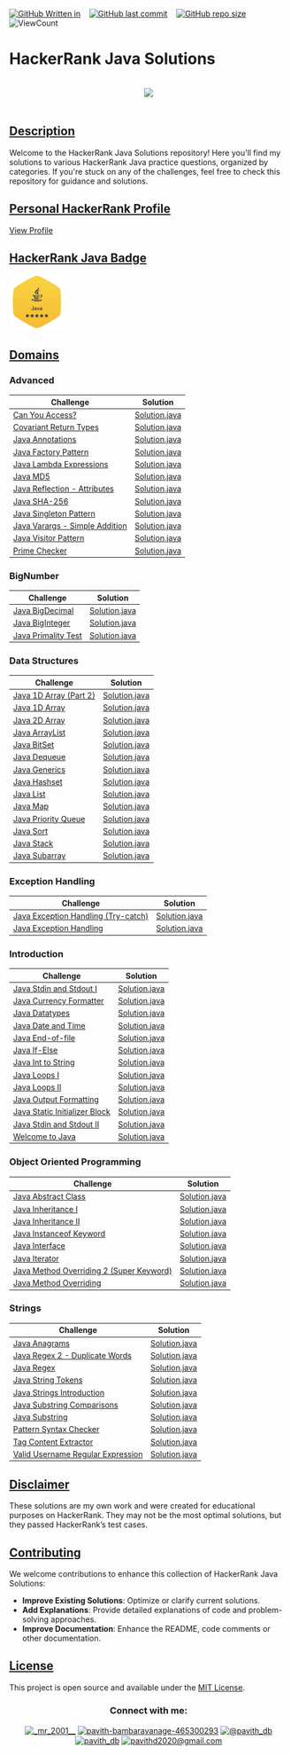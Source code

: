 
[![GitHub Written in](https://img.shields.io/badge/Written%20in-Java-blue)](https://shields.io/)&nbsp;&nbsp;&nbsp;
[![GitHub last commit](https://img.shields.io/github/last-commit/Pavith19/HackerRank-Java-Solutions)](https://github.com/Pavith19/HackerRank-Java-Solutions/commits/main)&nbsp;&nbsp;&nbsp;
[![GitHub repo size](https://img.shields.io/github/repo-size/Pavith19/HackerRank-Java-Solutions)](https://github.com/Pavith19/HackerRank-Java-Solutions/archive/main.zip)&nbsp;&nbsp;&nbsp;
![ViewCount](https://views.whatilearened.today/views/github/Pavith19/HackerRank-Java-Solutions.svg?cache=remove)

# HackerRank Java Solutions

<p align="center">  
	<br>
	<a href="https://www.hackerrank.com/profile/Pavith_DB">
        <img height=100 src="https://hrcdn.net/community-frontend/assets/brand/logo-new-white-green-a5cb16e0ae.svg"> 
    </a>
    <br>
    <br>
</p>

## [Description]()

Welcome to the HackerRank Java Solutions repository! Here you'll find my solutions to various HackerRank Java practice questions, organized by categories. If you're stuck on any of the challenges, feel free to check this repository for guidance and solutions.

## [Personal HackerRank Profile]()

[View Profile](https://www.hackerrank.com/profile/Pavith_DB)

## [HackerRank Java Badge]()

<a href="https://www.hackerrank.com/profile/Pavith_DB">
<img alt="30 Days of Code" src="Badge/java_5_star.png" width=100></a>

## [Domains]()

### Advanced 

| Challenge | Solution | 
| ---- | ---- | 
| [Can You Access?](https://github.com/Pavith19/HackerRank-Java-Solutions/blob/main/Advanced/Can%20You%20Access_.java) | [Solution.java](https://github.com/Pavith19/HackerRank-Java-Solutions/blob/main/Advanced/Can%20You%20Access_.java) |
| [Covariant Return Types](https://github.com/Pavith19/HackerRank-Java-Solutions/blob/main/Advanced/Covariant%20Return%20Types.java) | [Solution.java](https://github.com/Pavith19/HackerRank-Java-Solutions/blob/main/Advanced/Covariant%20Return%20Types.java) |
| [Java Annotations](https://github.com/Pavith19/HackerRank-Java-Solutions/blob/main/Advanced/Java%20Annotations.java) | [Solution.java](https://github.com/Pavith19/HackerRank-Java-Solutions/blob/main/Advanced/Java%20Annotations.java) |
| [Java Factory Pattern](https://github.com/Pavith19/HackerRank-Java-Solutions/blob/main/Advanced/Java%20Factory%20Pattern.java) | [Solution.java](https://github.com/Pavith19/HackerRank-Java-Solutions/blob/main/Advanced/Java%20Factory%20Pattern.java) |
| [Java Lambda Expressions](https://github.com/Pavith19/HackerRank-Java-Solutions/blob/main/Advanced/Java%20Lambda%20Expressions.java) | [Solution.java](https://github.com/Pavith19/HackerRank-Java-Solutions/blob/main/Advanced/Java%20Lambda%20Expressions.java) |
| [Java MD5](https://github.com/Pavith19/HackerRank-Java-Solutions/blob/main/Advanced/Java%20MD5.java) | [Solution.java](https://github.com/Pavith19/HackerRank-Java-Solutions/blob/main/Advanced/Java%20MD5.java) |
| [Java Reflection - Attributes](https://github.com/Pavith19/HackerRank-Java-Solutions/blob/main/Advanced/Java%20Reflection%20-%20Attributes.java) | [Solution.java](https://github.com/Pavith19/HackerRank-Java-Solutions/blob/main/Advanced/Java%20Reflection%20-%20Attributes.java) |
| [Java SHA-256](https://github.com/Pavith19/HackerRank-Java-Solutions/blob/main/Advanced/Java%20SHA-256.java) | [Solution.java](https://github.com/Pavith19/HackerRank-Java-Solutions/blob/main/Advanced/Java%20SHA-256.java) |
| [Java Singleton Pattern](https://github.com/Pavith19/HackerRank-Java-Solutions/blob/main/Advanced/Java%20Singleton%20Pattern.java) | [Solution.java](https://github.com/Pavith19/HackerRank-Java-Solutions/blob/main/Advanced/Java%20Singleton%20Pattern.java) |
| [Java Varargs - Simple Addition](https://github.com/Pavith19/HackerRank-Java-Solutions/blob/main/Advanced/Java%20Varargs%20-%20Simple%20Addition.java) | [Solution.java](https://github.com/Pavith19/HackerRank-Java-Solutions/blob/main/Advanced/Java%20Varargs%20-%20Simple%20Addition.java) |
| [Java Visitor Pattern](https://github.com/Pavith19/HackerRank-Java-Solutions/blob/main/Advanced/Java%20Visitor%20Pattern.java) | [Solution.java](https://github.com/Pavith19/HackerRank-Java-Solutions/blob/main/Advanced/Java%20Visitor%20Pattern.java) |
| [Prime Checker](https://github.com/Pavith19/HackerRank-Java-Solutions/blob/main/Advanced/Prime%20Checker.java) | [Solution.java](https://github.com/Pavith19/HackerRank-Java-Solutions/blob/main/Advanced/Prime%20Checker.java) |

### BigNumber 

| Challenge | Solution | 
| ---- | ---- | 
| [Java BigDecimal](https://github.com/Pavith19/HackerRank-Java-Solutions/blob/main/BigNumber/Java%20BigDecimal.java) | [Solution.java](https://github.com/Pavith19/HackerRank-Java-Solutions/blob/main/BigNumber/Java%20BigDecimal.java) |
| [Java BigInteger](https://github.com/Pavith19/HackerRank-Java-Solutions/blob/main/BigNumber/Java%20BigInteger.java) | [Solution.java](https://github.com/Pavith19/HackerRank-Java-Solutions/blob/main/BigNumber/Java%20BigInteger.java) |
| [Java Primality Test](https://github.com/Pavith19/HackerRank-Java-Solutions/blob/main/BigNumber/Java%20Primality%20Test.java) | [Solution.java](https://github.com/Pavith19/HackerRank-Java-Solutions/blob/main/BigNumber/Java%20Primality%20Test.java) |

### Data Structures 

| Challenge | Solution | 
| ---- | ---- | 
| [Java 1D Array (Part 2)](https://github.com/Pavith19/HackerRank-Java-Solutions/blob/main/Data%20Structures/Java%201D%20Array%20(Part%202).java) | [Solution.java](https://github.com/Pavith19/HackerRank-Java-Solutions/blob/main/Data%20Structures/Java%201D%20Array%20(Part%202).java) |
| [Java 1D Array](https://github.com/Pavith19/HackerRank-Java-Solutions/blob/main/Data%20Structures/Java%201D%20Array.java) | [Solution.java](https://github.com/Pavith19/HackerRank-Java-Solutions/blob/main/Data%20Structures/Java%201D%20Array.java) |
| [Java 2D Array](https://github.com/Pavith19/HackerRank-Java-Solutions/blob/main/Data%20Structures/Java%202D%20Array.java) | [Solution.java](https://github.com/Pavith19/HackerRank-Java-Solutions/blob/main/Data%20Structures/Java%202D%20Array.java) |
| [Java ArrayList](https://github.com/Pavith19/HackerRank-Java-Solutions/blob/main/Data%20Structures/Java%20ArrayList.java) | [Solution.java](https://github.com/Pavith19/HackerRank-Java-Solutions/blob/main/Data%20Structures/Java%20ArrayList.java) |
| [Java BitSet](https://github.com/Pavith19/HackerRank-Java-Solutions/blob/main/Data%20Structures/Java%20BitSet.java) | [Solution.java](https://github.com/Pavith19/HackerRank-Java-Solutions/blob/main/Data%20Structures/Java%20BitSet.java) |
| [Java Dequeue](https://github.com/Pavith19/HackerRank-Java-Solutions/blob/main/Data%20Structures/Java%20Dequeue.java) | [Solution.java](https://github.com/Pavith19/HackerRank-Java-Solutions/blob/main/Data%20Structures/Java%20Dequeue.java) |
| [Java Generics](https://github.com/Pavith19/HackerRank-Java-Solutions/blob/main/Data%20Structures/Java%20Generics.java) | [Solution.java](https://github.com/Pavith19/HackerRank-Java-Solutions/blob/main/Data%20Structures/Java%20Generics.java) |
| [Java Hashset](https://github.com/Pavith19/HackerRank-Java-Solutions/blob/main/Data%20Structures/Java%20Hashset.java) | [Solution.java](https://github.com/Pavith19/HackerRank-Java-Solutions/blob/main/Data%20Structures/Java%20Hashset.java) |
| [Java List](https://github.com/Pavith19/HackerRank-Java-Solutions/blob/main/Data%20Structures/Java%20List.java) | [Solution.java](https://github.com/Pavith19/HackerRank-Java-Solutions/blob/main/Data%20Structures/Java%20List.java) |
| [Java Map](https://github.com/Pavith19/HackerRank-Java-Solutions/blob/main/Data%20Structures/Java%20Map.java) | [Solution.java](https://github.com/Pavith19/HackerRank-Java-Solutions/blob/main/Data%20Structures/Java%20Map.java) |
| [Java Priority Queue](https://github.com/Pavith19/HackerRank-Java-Solutions/blob/main/Data%20Structures/Java%20Priority%20Queue.java) | [Solution.java](https://github.com/Pavith19/HackerRank-Java-Solutions/blob/main/Data%20Structures/Java%20Priority%20Queue.java) |
| [Java Sort](https://github.com/Pavith19/HackerRank-Java-Solutions/blob/main/Data%20Structures/Java%20Sort.java) | [Solution.java](https://github.com/Pavith19/HackerRank-Java-Solutions/blob/main/Data%20Structures/Java%20Sort.java) |
| [Java Stack](https://github.com/Pavith19/HackerRank-Java-Solutions/blob/main/Data%20Structures/Java%20Stack.java) | [Solution.java](https://github.com/Pavith19/HackerRank-Java-Solutions/blob/main/Data%20Structures/Java%20Stack.java) |
| [Java Subarray](https://github.com/Pavith19/HackerRank-Java-Solutions/blob/main/Data%20Structures/Java%20Subarray.java) | [Solution.java](https://github.com/Pavith19/HackerRank-Java-Solutions/blob/main/Data%20Structures/Java%20Subarray.java) |

### Exception Handling 

| Challenge | Solution | 
| ---- | ---- | 
| [Java Exception Handling (Try-catch)](https://github.com/Pavith19/HackerRank-Java-Solutions/blob/main/Exception%20Handling/Java%20Exception%20Handling%20(Try-catch).java) | [Solution.java](https://github.com/Pavith19/HackerRank-Java-Solutions/blob/main/Exception%20Handling/Java%20Exception%20Handling%20(Try-catch).java) |
| [Java Exception Handling](https://github.com/Pavith19/HackerRank-Java-Solutions/blob/main/Exception%20Handling/Java%20Exception%20Handling.java) | [Solution.java](https://github.com/Pavith19/HackerRank-Java-Solutions/blob/main/Exception%20Handling/Java%20Exception%20Handling.java) |

### Introduction 

| Challenge | Solution | 
| ---- | ---- | 
| [Java Stdin and Stdout I](https://github.com/Pavith19/HackerRank-Java-Solutions/blob/main/Introduction/%20Java%20Stdin%20and%20Stdout%20I.java) | [Solution.java](https://github.com/Pavith19/HackerRank-Java-Solutions/blob/main/Introduction/%20Java%20Stdin%20and%20Stdout%20I.java) |
| [Java Currency Formatter](https://github.com/Pavith19/HackerRank-Java-Solutions/blob/main/Introduction/Java%20Currency%20Formatter.java) | [Solution.java](https://github.com/Pavith19/HackerRank-Java-Solutions/blob/main/Introduction/Java%20Currency%20Formatter.java) |
| [Java Datatypes](https://github.com/Pavith19/HackerRank-Java-Solutions/blob/main/Introduction/Java%20Datatypes.java) | [Solution.java](https://github.com/Pavith19/HackerRank-Java-Solutions/blob/main/Introduction/Java%20Datatypes.java) |
| [Java Date and Time](https://github.com/Pavith19/HackerRank-Java-Solutions/blob/main/Introduction/Java%20Date%20and%20Time.java) | [Solution.java](https://github.com/Pavith19/HackerRank-Java-Solutions/blob/main/Introduction/Java%20Date%20and%20Time.java) |
| [Java End-of-file](https://github.com/Pavith19/HackerRank-Java-Solutions/blob/main/Introduction/Java%20End-of-file.java) | [Solution.java](https://github.com/Pavith19/HackerRank-Java-Solutions/blob/main/Introduction/Java%20End-of-file.java) |
| [Java If-Else](https://github.com/Pavith19/HackerRank-Java-Solutions/blob/main/Introduction/Java%20If-Else.java) | [Solution.java](https://github.com/Pavith19/HackerRank-Java-Solutions/blob/main/Introduction/Java%20If-Else.java) |
| [Java Int to String](https://github.com/Pavith19/HackerRank-Java-Solutions/blob/main/Introduction/Java%20Int%20to%20String.java) | [Solution.java](https://github.com/Pavith19/HackerRank-Java-Solutions/blob/main/Introduction/Java%20Int%20to%20String.java) |
| [Java Loops I](https://github.com/Pavith19/HackerRank-Java-Solutions/blob/main/Introduction/Java%20Loops%20I.java) | [Solution.java](https://github.com/Pavith19/HackerRank-Java-Solutions/blob/main/Introduction/Java%20Loops%20I.java) |
| [Java Loops II](https://github.com/Pavith19/HackerRank-Java-Solutions/blob/main/Introduction/Java%20Loops%20II.java) | [Solution.java](https://github.com/Pavith19/HackerRank-Java-Solutions/blob/main/Introduction/Java%20Loops%20II.java) |
| [Java Output Formatting](https://github.com/Pavith19/HackerRank-Java-Solutions/blob/main/Introduction/Java%20Output%20Formatting.java) | [Solution.java](https://github.com/Pavith19/HackerRank-Java-Solutions/blob/main/Introduction/Java%20Output%20Formatting.java) |
| [Java Static Initializer Block](https://github.com/Pavith19/HackerRank-Java-Solutions/blob/main/Introduction/Java%20Static%20Initializer%20Block.java) | [Solution.java](https://github.com/Pavith19/HackerRank-Java-Solutions/blob/main/Introduction/Java%20Static%20Initializer%20Block.java) |
| [Java Stdin and Stdout II](https://github.com/Pavith19/HackerRank-Java-Solutions/blob/main/Introduction/Java%20Stdin%20and%20Stdout%20II.java) | [Solution.java](https://github.com/Pavith19/HackerRank-Java-Solutions/blob/main/Introduction/Java%20Stdin%20and%20Stdout%20II.java) |
| [Welcome to Java](https://github.com/Pavith19/HackerRank-Java-Solutions/blob/main/Introduction/Welcome%20to%20Java.java) | [Solution.java](https://github.com/Pavith19/HackerRank-Java-Solutions/blob/main/Introduction/Welcome%20to%20Java.java) |

### Object Oriented Programming 

| Challenge | Solution | 
| ---- | ---- | 
| [Java Abstract Class](https://github.com/Pavith19/HackerRank-Java-Solutions/blob/main/Object%20Oriented%20Programming/Java%20Abstract%20Class.java) | [Solution.java](https://github.com/Pavith19/HackerRank-Java-Solutions/blob/main/Object%20Oriented%20Programming/Java%20Abstract%20Class.java) |
| [Java Inheritance I](https://github.com/Pavith19/HackerRank-Java-Solutions/blob/main/Object%20Oriented%20Programming/Java%20Inheritance%20I.java) | [Solution.java](https://github.com/Pavith19/HackerRank-Java-Solutions/blob/main/Object%20Oriented%20Programming/Java%20Inheritance%20I.java) |
| [Java Inheritance II](https://github.com/Pavith19/HackerRank-Java-Solutions/blob/main/Object%20Oriented%20Programming/Java%20Inheritance%20II.java) | [Solution.java](https://github.com/Pavith19/HackerRank-Java-Solutions/blob/main/Object%20Oriented%20Programming/Java%20Inheritance%20II.java) |
| [Java Instanceof Keyword](https://github.com/Pavith19/HackerRank-Java-Solutions/blob/main/Object%20Oriented%20Programming/Java%20Instanceof%20keyword.java) | [Solution.java](https://github.com/Pavith19/HackerRank-Java-Solutions/blob/main/Object%20Oriented%20Programming/Java%20Instanceof%20keyword.java) |
| [Java Interface](https://github.com/Pavith19/HackerRank-Java-Solutions/blob/main/Object%20Oriented%20Programming/Java%20Interface.java) | [Solution.java](https://github.com/Pavith19/HackerRank-Java-Solutions/blob/main/Object%20Oriented%20Programming/Java%20Interface.java) |
| [Java Iterator](https://github.com/Pavith19/HackerRank-Java-Solutions/blob/main/Object%20Oriented%20Programming/Java%20Iterator.java) | [Solution.java](https://github.com/Pavith19/HackerRank-Java-Solutions/blob/main/Object%20Oriented%20Programming/Java%20Iterator.java) |
| [Java Method Overriding 2 (Super Keyword)](https://github.com/Pavith19/HackerRank-Java-Solutions/blob/main/Object%20Oriented%20Programming/Java%20Method%20Overriding%202%20(Super%20Keyword).java) | [Solution.java](https://github.com/Pavith19/HackerRank-Java-Solutions/blob/main/Object%20Oriented%20Programming/Java%20Method%20Overriding%202%20(Super%20Keyword).java) |
| [Java Method Overriding](https://github.com/Pavith19/HackerRank-Java-Solutions/blob/main/Object%20Oriented%20Programming/Java%20Method%20Overriding.java) | [Solution.java](https://github.com/Pavith19/HackerRank-Java-Solutions/blob/main/Object%20Oriented%20Programming/Java%20Method%20Overriding.java) |

### Strings 

| Challenge | Solution | 
| ---- | ---- | 
| [Java Anagrams](https://github.com/Pavith19/HackerRank-Java-Solutions/blob/main/Strings/Java%20Anagrams.java) | [Solution.java](https://github.com/Pavith19/HackerRank-Java-Solutions/blob/main/Strings/Java%20Anagrams.java) |
| [Java Regex 2 - Duplicate Words](https://github.com/Pavith19/HackerRank-Java-Solutions/blob/main/Strings/Java%20Regex%202%20-%20Duplicate%20Words.java) | [Solution.java](https://github.com/Pavith19/HackerRank-Java-Solutions/blob/main/Strings/Java%20Regex%202%20-%20Duplicate%20Words.java) |
| [Java Regex](https://github.com/Pavith19/HackerRank-Java-Solutions/blob/main/Strings/Java%20Regex.java) | [Solution.java](https://github.com/Pavith19/HackerRank-Java-Solutions/blob/main/Strings/Java%20Regex.java) |
| [Java String Tokens](https://github.com/Pavith19/HackerRank-Java-Solutions/blob/main/Strings/Java%20String%20Tokens.java) | [Solution.java](https://github.com/Pavith19/HackerRank-Java-Solutions/blob/main/Strings/Java%20String%20Tokens.java) |
| [Java Strings Introduction](https://github.com/Pavith19/HackerRank-Java-Solutions/blob/main/Strings/Java%20Strings%20Introduction.java) | [Solution.java](https://github.com/Pavith19/HackerRank-Java-Solutions/blob/main/Strings/Java%20Strings%20Introduction.java) |
| [Java Substring Comparisons](https://github.com/Pavith19/HackerRank-Java-Solutions/blob/main/Strings/Java%20Substring%20Comparisons.java) | [Solution.java](https://github.com/Pavith19/HackerRank-Java-Solutions/blob/main/Strings/Java%20Substring%20Comparisons.java) |
| [Java Substring](https://github.com/Pavith19/HackerRank-Java-Solutions/blob/main/Strings/Java%20Substring.java) | [Solution.java](https://github.com/Pavith19/HackerRank-Java-Solutions/blob/main/Strings/Java%20Substring.java) |
| [Pattern Syntax Checker](https://github.com/Pavith19/HackerRank-Java-Solutions/blob/main/Strings/Pattern%20Syntax%20Checker.java) | [Solution.java](https://github.com/Pavith19/HackerRank-Java-Solutions/blob/main/Strings/Pattern%20Syntax%20Checker.java) |
| [Tag Content Extractor](https://github.com/Pavith19/HackerRank-Java-Solutions/blob/main/Strings/Tag%20Content%20Extractor.java) | [Solution.java](https://github.com/Pavith19/HackerRank-Java-Solutions/blob/main/Strings/Tag%20Content%20Extractor.java) |
| [Valid Username Regular Expression](https://github.com/Pavith19/HackerRank-Java-Solutions/blob/main/Strings/Valid%20Username%20Regular%20Expression.java) | [Solution.java](https://github.com/Pavith19/HackerRank-Java-Solutions/blob/main/Strings/Valid%20Username%20Regular%20Expression.java) |

## [Disclaimer]()

These solutions are my own work and were created for educational purposes on HackerRank. They may not be the most optimal solutions, but they passed HackerRank’s test cases.

## [Contributing]()

We welcome contributions to enhance this collection of HackerRank Java Solutions:

- **Improve Existing Solutions**: Optimize or clarify current solutions.
- **Add Explanations**: Provide detailed explanations of code and problem-solving approaches.
- **Improve Documentation**: Enhance the README, code comments or other documentation.

## [License]()
 
This project is open source and available under the [MIT License](LICENSE).


<h3 align="center">Connect with me:</h3>
<p align="center">
  <a href="https://instagram.com/_mr_2001__" target="blank"><img align="center" src="https://raw.githubusercontent.com/rahuldkjain/github-profile-readme-generator/master/src/images/icons/Social/instagram.svg" alt="_mr_2001__" height="30" width="40" /></a>
  <a href="https://linkedin.com/in/www.linkedin.com/in/pavith-bambaravanage-465300293" target="blank"><img align="center" src="https://raw.githubusercontent.com/rahuldkjain/github-profile-readme-generator/master/src/images/icons/Social/linked-in-alt.svg" alt="pavith-bambaravanage-465300293" height="25" width="35" /></a>
  <a href="https://www.hackerrank.com/@pavith_db" target="blank"><img align="center" src="https://raw.githubusercontent.com/rahuldkjain/github-profile-readme-generator/master/src/images/icons/Social/hackerrank.svg" alt="@pavith_db" height="40" width="45" /></a>
  <a href="https://www.leetcode.com/pavith_db" target="blank"><img align="center" src="https://raw.githubusercontent.com/rahuldkjain/github-profile-readme-generator/master/src/images/icons/Social/leet-code.svg" alt="pavith_db" height="30" width="40" /></a>
  <a href="mailto:pavithd2020@gmail.com" target="blank"><img align="center" src="https://github.com/TheDudeThatCode/TheDudeThatCode/raw/master/Assets/Gmail.svg" alt="pavithd2020@gmail.com" height="30" width="40" /></a>
</p>








